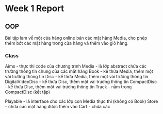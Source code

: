 # Week 1 Report

## OOP
Bài tập làm về một cửa hàng online bán các mặt hàng Media, cho phép thêm bớt các mặt hàng trong cửa hàng và thêm vào giỏ hàng.

### Class 
Aims - thực thi code của chương trình
Media - là lớp abstract chứa các trường thông tin chung của các mặt hàng
Book - kế thừa Media, thêm một vài trường thông tin
Disc - kế thừa Media, thêm một vài trường thông tin
DigitalVideoDisc - kế thừa Disc, thêm một vài trường thông tin
CompactDisc - kế thừa Disc, thêm một vài trường thông tin
Track - nằm trong CompactDisc (kết tập)

Playable - là interface cho các lớp con Media thực thi (không có Book)
Store - chứa các mặt hàng được thêm vào
Cart - chứa các 
